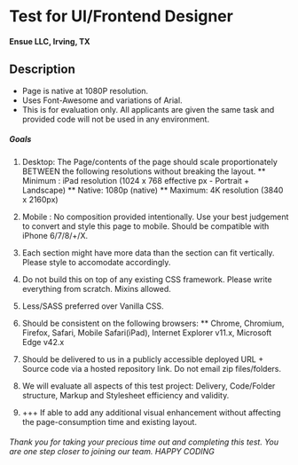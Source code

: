 # Test for UI/Frontend Designer
#### Ensue LLC, Irving, TX

## Description
* Page is native at 1080P resolution.
* Uses Font-Awesome and variations of Arial.
* This is for evaluation only. All applicants are given the same task and provided code will not be used in any environment.


##### Goals
1. Desktop: The Page/contents of the page should scale proportionately BETWEEN the following resolutions without breaking the layout.
    ** Minimum : iPad resolution (1024 x 768 effective px - Portrait + Landscape)
    ** Native: 1080p (native)
    ** Maximum: 4K resolution (3840 x 2160px)

2. Mobile : No composition provided intentionally. Use your best judgement to convert and style this page to mobile. Should be compatible with iPhone 6/7/8/+/X.

3. Each section might have more data than the section can fit vertically. Please style to accomodate accordingly.

4. Do not build this on top of any existing CSS framework. Please write everything from scratch. Mixins allowed.

5. Less/SASS preferred over Vanilla CSS.

6. Should be consistent on the following browsers:
    ** Chrome, Chromium, Firefox, Safari, Mobile Safari(iPad), Internet Explorer v11.x, Microsoft Edge v42.x

7. Should be delivered to us in a publicly accessible deployed URL + Source code via a hosted repository link. Do not email zip files/folders.

8. We will evaluate all aspects of this test project: Delivery, Code/Folder structure, Markup and Stylesheet efficiency and validity.

9. +++ If able to add any additional visual enhancement without affecting the page-consumption time and existing layout.


###### Thank you for taking your precious time out and completing this test. You are one step closer to joining our team. HAPPY CODING